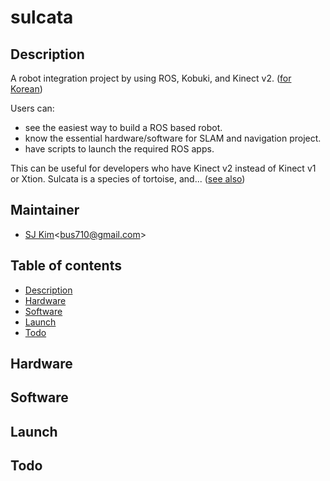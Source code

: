 # sulcata

## Description
A robot integration project by using ROS, Kobuki, and Kinect v2. ([for Korean](README_kr.md))

Users can:
- see the easiest way to build a ROS based robot.
- know the essential hardware/software for SLAM and navigation project.
- have scripts to launch the required ROS apps.

This can be useful for developers who have Kinect v2 instead of Kinect v1 or Xtion.
Sulcata is a species of tortoise, and... ([see also](https://en.wikipedia.org/wiki/African_spurred_tortoise))

## Maintainer
- [SJ Kim](http://bus710.net)<<bus710@gmail.com>>

## Table of contents
- [Description](#description)
- [Hardware](#hardware)
- [Software](#software)
- [Launch](#launch)
- [Todo](#todo)

## Hardware

## Software

## Launch

## Todo


